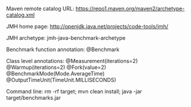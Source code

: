 Maven remote catalog URL: https://repo1.maven.org/maven2/archetype-catalog.xml 

JMH home page: http://openjdk.java.net/projects/code-tools/jmh/

JMH archetype: jmh-java-benchmark-archetype

Benchmark function annotation:
@Benchmark

Class level annotations:
@Measurement(iterations=2)
@Warmup(iterations=2)
@Fork(value=2)
@BenchmarkMode(Mode.AverageTime)
@OutputTimeUnit(TimeUnit.MILLISECONDS)

Command line:
rm -rf target; mvn clean install; java -jar target/benchmarks.jar
